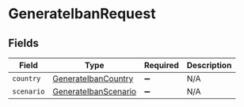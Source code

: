 # GenerateIbanRequest


## Fields

| Field                                                                   | Type                                                                    | Required                                                                | Description                                                             |
| ----------------------------------------------------------------------- | ----------------------------------------------------------------------- | ----------------------------------------------------------------------- | ----------------------------------------------------------------------- |
| `country`                                                               | [GenerateIbanCountry](../../models/operations/generateibancountry.md)   | :heavy_minus_sign:                                                      | N/A                                                                     |
| `scenario`                                                              | [GenerateIbanScenario](../../models/operations/generateibanscenario.md) | :heavy_minus_sign:                                                      | N/A                                                                     |